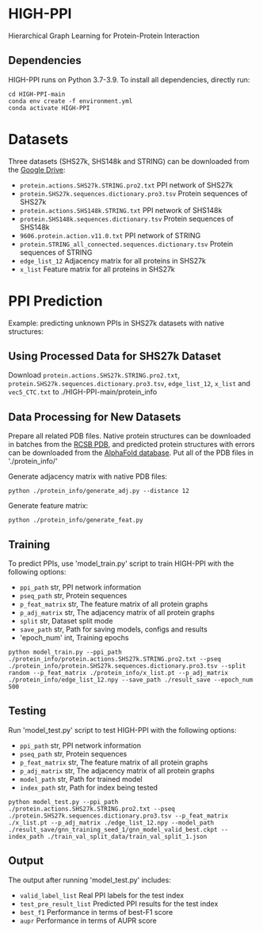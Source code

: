 # HIGH-PPI
Hierarchical Graph Learning for Protein-Protein Interaction
## Dependencies
HIGH-PPI runs on Python 3.7-3.9. To install all dependencies, directly run:
```
cd HIGH-PPI-main
conda env create -f environment.yml
conda activate HIGH-PPI
```
# Datasets
Three datasets (SHS27k, SHS148k and STRING) can be downloaded from the [Google Drive](https://drive.google.com/drive/folders/1Yb-fdWJ5vTe0ePAGNfrUluzO9tz1lHIF?usp=sharing):
* `protein.actions.SHS27k.STRING.pro2.txt`             PPI network of SHS27k
* `protein.SHS27k.sequences.dictionary.pro3.tsv`      Protein sequences of SHS27k
* `protein.actions.SHS148k.STRING.txt`             PPI network of SHS148k
* `protein.SHS148k.sequences.dictionary.tsv`         Protein sequences of SHS148k
* `9606.protein.action.v11.0.txt`         PPI network of STRING
* `protein.STRING_all_connected.sequences.dictionary.tsv`             Protein sequences of STRING
* `edge_list_12`             Adjacency matrix for all proteins in SHS27k
* `x_list`             Feature matrix for all proteins in SHS27k

# PPI Prediction

Example: predicting unknown PPIs in SHS27k datasets with native structures:

## Using Processed Data for SHS27k Dataset

Download  `protein.actions.SHS27k.STRING.pro2.txt`, `protein.SHS27k.sequences.dictionary.pro3.tsv`, `edge_list_12`, `x_list` and `vec5_CTC.txt` to ./HIGH-PPI-main/protein_info

## Data Processing for New Datasets
Prepare all related PDB files. Native protein structures can be downloaded in batches from the [RCSB PDB](https://www.rcsb.org/downloads), and predicted protein structures with errors can be downloaded from the [AlphaFold database](https://alphafold.ebi.ac.uk/). Put all of the PDB files in './protein_info/'

Generate adjacency matrix with native PDB files:
```
python ./protein_info/generate_adj.py --distance 12
```
Generate feature matrix:
```
python ./protein_info/generate_feat.py
```

## Training
To predict PPIs, use 'model_train.py' script to train HIGH-PPI with the following options:
* `ppi_path`             str, PPI network information
* `pseq_path`             str, Protein sequences
* `p_feat_matrix`       str, The feature matrix of all protein graphs
* `p_adj_matrix`       str, The adjacency matrix of all protein graphs
* `split`       str, Dataset split mode
* `save_path`             str, Path for saving models, configs and results
* 'epoch_num'     int, Training epochs
```
python model_train.py --ppi_path ./protein_info/protein.actions.SHS27k.STRING.pro2.txt --pseq ./protein_info/protein.SHS27k.sequences.dictionary.pro3.tsv --split random --p_feat_matrix ./protein_info/x_list.pt --p_adj_matrix ./protein_info/edge_list_12.npy --save_path ./result_save --epoch_num 500
```
## Testing
Run 'model_test.py' script to test HIGH-PPI with the following options:
* `ppi_path`             str, PPI network information
* `pseq_path`             str, Protein sequences
* `p_feat_matrix`       str, The feature matrix of all protein graphs
* `p_adj_matrix`       str, The adjacency matrix of all protein graphs
* `model_path`       str, Path for trained model
* `index_path`             str, Path for index being tested
```
python model_test.py --ppi_path ./protein.actions.SHS27k.STRING.pro2.txt --pseq ./protein.SHS27k.sequences.dictionary.pro3.tsv --p_feat_matrix ./x_list.pt --p_adj_matrix ./edge_list_12.npy --model_path ./result_save/gnn_training_seed_1/gnn_model_valid_best.ckpt --index_path ./train_val_split_data/train_val_split_1.json
```
## Output
The output after running 'model_test.py' includes:
* `valid_label_list` Real PPI labels for the test index
* `test_pre_result_list` Predicted PPI results for the test index
* `best_f1` Performance in terms of best-F1 score
* `aupr` Performance in terms of AUPR score
